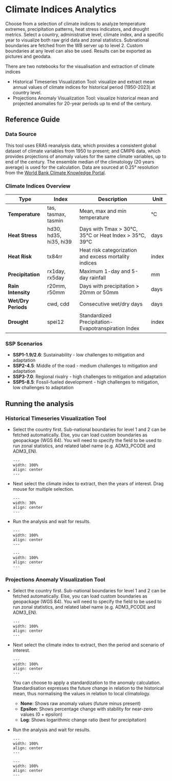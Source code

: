 # Climate Indices Analytics

Choose from a selection of climate indices to analyze temperature extremes, precipitation patterns, heat stress indicators, and drought metrics.
Select a country, administrative level, climate index, and a specific year to visualize both raw grid data and zonal statistics.
Subnational boundaries are fetched from the WB server up to level 2. Custom boundaries at any level can also be used.
Results can be exported as pictures and geodata.

There are two notebooks for the visualisation and extraction of climate indices

- Historical Timeseries Visualization Tool: visualize and extract mean annual values of climate indices for historical period (1950-2023) at country level.
- Projections Anomaly Visualization Tool: visualize historical mean and projected anomalies for 20-year periods up to end of the century.

## Reference Guide

### Data Source

This tool uses ERA5 reanalysis data, which provides a consistent global dataset of climate variables from 1950 to present;
and CMIP6 data, which provides projections of anomaly values for the same climate variables, up to end of the century. The ensemble median of the climatology (20 years average) is used for the calculation.
Data are sourced at 0.25° resolution from the [World Bank Climate Knowledge Portal](https://climateknowledgeportal.worldbank.org).

### Climate Indices Overview

| Type | Index | Description | Unit |
|------|-------|-------------|------|
| **Temperature** | tas, tasmax, tasmin | Mean, max and min temperature | °C |
| **Heat Stress** | hd30, hd35, hi35, hi39 | Days with Tmax > 30°C, 35°C or Heat Index > 35°C, 39°C | days |
| **Heat Risk** | tx84rr | Heat risk categorization and excess mortality indices | index |
| **Precipitation** | rx1day, rx5day | Maximum 1-day and 5-day rainfall | mm |
| **Rain Intensity** | r20mm, r50mm | Days with precipitation > 20mm or 50mm | days |
| **Wet/Dry Periods** | cwd, cdd | Consecutive wet/dry days | days |
| **Drought** | spei12 | Standardized Precipitation-Evapotranspiration Index | index |

### SSP Scenarios

- **SSP1-1.9/2.6**: Sustainability - low challenges to mitigation and adaptation
- **SSP2-4.5**: Middle of the road - medium challenges to mitigation and adaptation
- **SSP3-7.0**: Regional rivalry - high challenges to mitigation and adaptation
- **SSP5-8.5**: Fossil-fueled development - high challenges to mitigation, low challenges to adaptation

## Running the analysis
### Historical Timeseries Visualization Tool

- Select the country first. Sub-national boundaries for level 1 and 2 can be fetched automatically. Else, you can load custom boundaries as geopackage (WGS 84). You will need to specify the field to be used to run zonal statistics, and related label name (e.g. ADM3_PCODE and ADM3_EN).
    ```{figure} images/GUI_CI_boundaries.png
    ---
    width: 100%
    align: center
    ---
    ```
- Next select the climate index to extract, then the years of interest. Drag mouse for multiple selection.

    ```{figure} images/GUI_CI_selection2.png
    ---
    width: 30%
    align: center
    ---
    ```
- Run the analysis and wait for results.

    ```{figure} images/ci_rx5day.png
    ---
    width: 100%
    align: center
    ---
    ```

    ```{figure} images/ci_rx5day_zonal.png
    ---
    width: 100%
    align: center
    ---
    ```

### Projections Anomaly Visualization Tool

- Select the country first. Sub-national boundaries for level 1 and 2 can be fetched automatically. Else, you can load custom boundaries as geopackage (WGS 84). You will need to specify the field to be used to run zonal statistics, and related label name (e.g. ADM3_PCODE and ADM3_EN).
    ```{figure} images/GUI_CI_boundaries.png
    ---
    width: 100%
    align: center
    ---
    ```
- Next select the climate index to extract, then the period and scenario of interest.

    ```{figure} images/GUI_CI_selection.png
    ---
    width: 100%
    align: center
    ---
    ```

  You can choose to apply a standardization to the anomaly calculation. 
  Standardisation expresses the future change in relation to the historical mean, thus normalising the values in relation to local climatology.   

    - **None**: Shows raw anomaly values (future minus present)
    - **Epsilon**: Shows percentage change with stability for near-zero values (0 + epsilon)
    - **Log**: Shows logarithmic change ratio (best for precipitation)

- Run the analysis and wait for results.

    ```{figure} images/ci_pr_ts.png
    ---
    width: 100%
    align: center
    ---
    ```

    ```{figure} images/ci_pr_ts_zonal.png
    ---
    width: 100%
    align: center
    ---
    ```